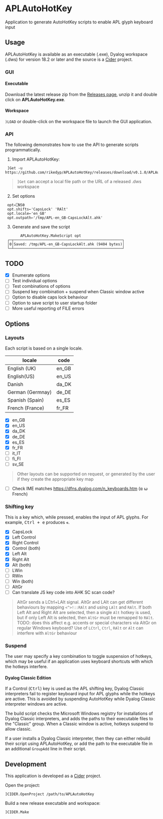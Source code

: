 # APLAutoHotKey
Application to generate AutoHotKey scripts to enable APL glyph keyboard input

## Usage
APLAutoHotKey is available as an executable (.exe), Dyalog workspace (.dws) for version 18.2 or later and the source is a [Cider](https://github.com/aplteam/Cider) project.

### GUI

#### Executable
Download the latest release zip from the [Releases page](https://github.com/rikedyp/APLAutoHotKey/releases), unzip it and double click on **APLAutoHotKey.exe**.

#### Workspace
`)LOAD` or double-click on the workspace file to launch the GUI application.

### API
The following demonstrates how to use the API to generate scripts programmatically.

1. Import APLAutoHotKey:

  ```
   ]Get -u https://github.com/rikedyp/APLAutoHotKey/releases/download/v0.1.0/APLAutoHotKey.dws
  ```

> `]Get` can accept a local file path or the URL of a released .dws workspace

2. Set options

  ```
   opt←⎕NS⍬
   opt.shifts←'CapsLock' 'RAlt'
   opt.locale←'en_GB'
   opt.outpath←'/tmp/APL-en_GB-CapsLockAlt.ahk'
  ```
  
3. Generate and save the script

  ```
         APLAutoHotKey.MakeScript opt
   ┌─┬──────────────────────────────────────────────────┐
   │0│Saved: /tmp/APL-en_GB-CapsLockAlt.ahk (9404 bytes)│
   └─┴──────────────────────────────────────────────────┘
  ```
  
## TODO
- [x] Enumerate options
- [ ] Test individual options
- [ ] Test combinations of options
- [ ] Suspend key combination + suspend when Classic window active
- [ ] Option to disable caps lock behaviour
- [ ] Option to save script to user startup folder
- [ ] More useful reporting of FILE errors

## Options

### Layouts
Each script is based on a single locale. 

|locale|code|
|---|---|
|English (UK)|en_GB|
|English(US)|en_US|
|Danish|da_DK|
|German (Germnay)|de_DE|
|Spanish (Spain)|es_ES|
|French (France)|fr_FR|

- [x] en_GB
- [x] en_US
- [x] da_DK
- [x] de_DE
- [x] es_ES
- [x] fr_FR
- [ ] it_IT
- [ ] fi_FI
- [ ] sv_SE

> Other layouts can be supported on request, or generated by the user if they create the appropriate key map

- [ ] Check IME matches https://dfns.dyalog.com/n_keyboards.htm (⍺ ⍵ French)

### Shifting key
This is a key which, while pressed, enables the input of APL glyphs. For example, <kbd>Ctrl + e</kbd> produces `∊`.

- [x] CapsLock
- [x] Left Control
- [x] Right Control
- [x] Control (both)
- [x] Left Alt
- [x] Right Alt
- [x] Alt (both)
- [ ] LWin
- [ ] RWin
- [ ] Win (both)
- [ ] AltGr
- [ ] Can translate JS key code into AHK SC scan code?

> AltGr sends a LCtrl+LAlt signal. AltGr and LAlt can get different behaviours by mapping `<^>!::RAlt` and using `LAlt` and `RAlt`. If both Left Alt and Right Alt are selected, then a single `Alt` hotkey is used, but if only Left Alt is selected, then `AltGr` must be remapped to `RAlt`. TODO: does this affect e.g. accents or special characters via AltGr on regular Windows keyboard?
> Use of `LCtrl`, `Ctrl`, `RAlt` or `Alt` can interfere with `AltGr` behaviour

### Suspend
The user may specify a key combination to toggle suspension of hotkeys, which may be useful if an application uses keyboard shortcuts with which the hotkeys interfere.

#### Dyalog Classic Edition
If a Control (<kbd>Ctrl</kbd>) key is used as the APL shifting key, Dyalog Classic interpreters fail to register keyboard input for APL glyphs while the hotkeys are active. This is avoided by suspending AutoHotKey while Dyalog Classic interpreter windows are active.

The build script checks the Microsoft Windows registry for installations of Dyalog Classic interpreters, and adds the paths to their executable files to the "Classic" group. When a Classic window is active, hotkeys suspend to allow classic.

If a user installs a Dyalog Classic interpreter, then they can either rebuild their script using APLAutoHotKey, or add the path to the executable file in an additional `GroupAdd` line in their script.

## Development
This application is developed as a [Cider](https://github.com/aplteam/Cider) project.

Open the project:

```
]CIDER.OpenProject /path/to/APLAutoHotKey
```

Build a new release executable and workspace:

```
]CIDER.Make
```
